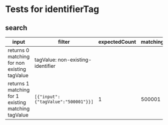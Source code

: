 # Tests for identifierTag

## search

| input                                               | filter                                  | expectedCount | matchingCatalogNumbers |
| --------------------------------------------------- | --------------------------------------- | ------------- | ---------------------- |
| returns 0 matching for non existing tagValue        | tagValue: non-existing-identifier       |               |                        |
| returns 1 matching for 1 existing matching tagValue | ```[{"input":{"tagValue":"500001"}}]``` | 1             | 500001                 |